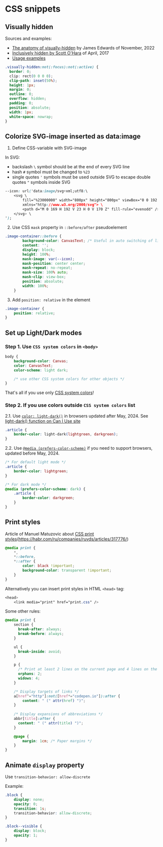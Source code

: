 # CSS snippets

## Visually hidden

Sources and examples:
- [The anatomy of visually-hidden](https://www.tpgi.com/the-anatomy-of-visually-hidden/) by James Edwards of November, 2022
- [Inclusively hidden by Scott O'Hara](https://www.scottohara.me/blog/2017/04/14/inclusively-hidden.html) of April, 2017
- [Usage examples](https://blog.logrocket.com/design-accessibility-css-visually-hidden-class/)

```css
.visually-hidden:not(:focus):not(:active) {
  border: 0;
  clip: rect(0 0 0 0);
  clip-path: inset(50%);
  height: 1px;
  margin: 0;
  outline: 0;
  overflow: hidden;
  padding: 0;
  position: absolute;
  width: 1px;
  white-space: nowrap;
}
```


## Colorize SVG-image inserted as data:image

1. Define CSS-variable with SVG-image

In SVG:
- backslash `\` symbol should be at the end of every SVG line
- hash `#` symbol must be changed to `%23`
- single quotes `'` symbols must be used outside SVG to escape double quotes `"` symbols inside SVG

```css
--icon: url('data:image/svg+xml;utf8:\
    <svg \
        fill="%23000000" width="800px" height="800px" viewBox="0 0 192 192" \
        xmlns="http://www.w3.org/2000/svg"> \
        <path d="M 0 169 H 192 V 23 H 0 V 170 Z" fill-rule="evenodd" /> \
    </svg> \
');
```

2. Use CSS `mask` property in `::before/after` pseudoelement
```css
.image-container::before {
        background-color: CanvasText; /* Useful in auto switching of light/dark modes */
        content: '';
        display: block;
        height: 100%;
        mask-image: var(--icon);
        mask-position: center center;
        mask-repeat: no-repeat;
        mask-size: 100% auto;
        mask-clip: view-box;
        position: absolute;
        width: 100%;
    }
```

3. Add `position: relative` in the element
```css
.image-container {
    position: relative;
}
```

## Set up Light/Dark modes

### Step 1. Use `CSS system colors` in `<body>`
```css
body {
    background-color: Canvas;
    color: CanvasText;
    color-scheme: light dark;

    /* use other CSS system colors for other objects */
}
```

That's all if you use only [CSS system colors](https://developer.mozilla.org/en-US/docs/Web/CSS/system-color)!

### Step 2. If you use colors outside `CSS system colors` list

2.1. Use [`color: light-dark()`](https://developer.mozilla.org/en-US/docs/Web/CSS/color_value/light-dark) in browsers updated after May, 2024. See [light-dark() function on Can I Use site](https://caniuse.com/?search=light-dark())
```css
.article {
    border-color: light-dark(lightgreen, darkgreen);
}
```

2.2. Use [`@media (prefers-color-scheme)`](https://developer.mozilla.org/en-US/docs/Web/CSS/@media/prefers-color-scheme) if you need to support browsers, updated before May, 2024.
   
```css
/* For default light mode */
.article {
    border-color: lightgreen;
}

/* For dark mode */
@media (prefers-color-scheme: dark) {
    .article {
        border-color: darkgreen;
    }
}
```

## Print styles

Article of Manuel Matuzovic about [CSS print styles](https://www.matuzo.at/blog/i-totally-forgot-about-print-style-sheets/)(https://habr.com/ru/companies/ruvds/articles/317776/)

```css
@media print {
    *,
    *::before,
    *::after {
        color: black !important;
        background-color: transparent !important;
    }
}
```

Alternatively you can insert print styles in HTML `<head>` tag:

```css
<head>
    <link media="print" href="print.css" />
```

Some other rules:

```css
@media print {
    section {
      break-after: always;
      break-before: always;
    }

    ul {
      break-inside: avoid;
    }

    p {
      /* Print at least 2 lines on the current page and 4 lines on the next page */
      orphans: 2;
      widows: 4;
    }

    /* Display targets of links */
    a[href^="http"]:not([href*="codepen.io"]):after {
        content: " (" attr(href) ")";
    }
    
    /* Display expansions of abbreviations */
    abbr[title]:after {
      content: " (" attr(title) ")";
    }

    @page {
        margin: 1cm; /* Paper margins */
    }
}
```


## Animate `display` property

Use `transition-behavior: allow-discrete`

Example:

```css
.block {
    display: none;
    opacity: 0;
    transition: 1s;
    transition-behavior: allow-discrete;
}

.block--visible {
    display: block;
    opacity: 1;
}
